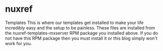 # nuxref
Templates
 This is where our templates get installed to make your life
 incredibly easy and the setup to be painless. These files are
 installed from the nuxref-templates-mxserver RPM package you
 installed above. If you do not have this RPM package then you
 must install it or this blog simply won't work for you.

